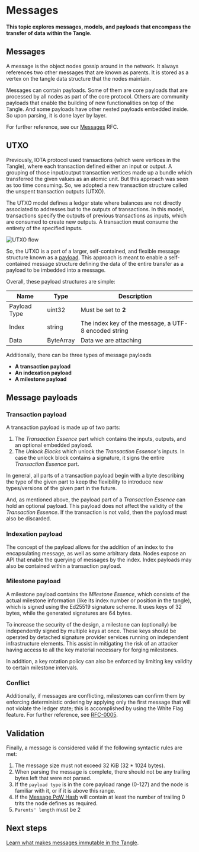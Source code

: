 # Messages

**This topic explores messages, models, and payloads that encompass the transfer of data within the Tangle.**

## Messages

A message is the object nodes gossip around in the network. It always references two other messages that are known as parents. It is stored as a vertex on the tangle data structure that the nodes maintain.

Messages can contain payloads. Some of them are core payloads that are processed by all nodes as part of the core protocol. Others are community payloads that enable the building of new functionalities on top of the Tangle. And some payloads have other nested payloads embedded inside. So upon parsing, it is done layer by layer.

For further reference, see our [Messages](https://github.com/GalRogozinski/protocol-rfcs/blob/message/text/0017-message/0017-message.md#message-structure) RFC.

## UTXO

Previously, IOTA protocol used transactions (which were vertices in the Tangle), where each transaction defined either an input or output. A grouping of those input/output transaction vertices made up a bundle which transferred the given values as an atomic unit. But this approach was seen as too time consuming. So, we adopted a new transaction structure called the unspent transaction outputs (UTXO). 

The UTXO model defines a ledger state where balances are not directly associated to addresses but to the outputs of transactions. In this model, transactions specify the outputs of previous transactions as inputs, which are consumed to create new outputs. A transaction must consume the entirety of the specified inputs.

![UTXO flow](https://camo.githubusercontent.com/718a66923f2c437fb814e8bd77ec52cb5e0d550254f641281479d6c8480e0149/68747470733a2f2f692e696d6775722e636f6d2f6833757866364e2e706e67)

So, the UTXO is a part of a larger, self-contained, and flexible message structure known as a [payload](#message-payloads). This approach is meant to enable a self-contained message structure defining the data of the entire transfer as a payload to be imbedded into a message.

Overall, these payload structures are simple:

| Name         | Type      | Description                                          |
| ------------ | --------- | ---------------------------------------------------- |
| Payload Type | uint32    | Must be set to **2**                                 |
| Index        | string    | The index key of the message, a UTF-8 encoded string |
| Data         | ByteArray | Data we are attaching                                |



Additionally, there can be three types of message payloads

- **A transaction payload**
- **An indexation payload**
- **A milestone payload**

## Message payloads

### Transaction payload

A transaction payload is made up of two parts:

1. The *Transaction Essence* part which contains the inputs, outputs, and an optional embedded payload.
2. The *Unlock Blocks* which unlock the *Transaction Essence*'s inputs. In case the unlock block contains a signature, it signs the entire *Transaction Essence* part.

In general, all parts of a transaction payload begin with a byte describing the type of the given part to keep the flexibility to introduce new types/versions of the given part in the future.

And, as mentioned above, the payload part of a *Transaction Essence* can hold an optional payload. This payload does not affect the validity of the *Transaction Essence*. If the transaction is not valid, then the payload must also be discarded.

### Indexation payload

The concept of the payload allows for the addition of an index to the encapsulating message, as well as some arbitrary data. Nodes expose an API that enable the querying of messages by the index. Index payloads may also be contained within a transaction payload.

### Milestone payload

A milestone payload contains the *Milestone Essence*, which consists of the actual milestone information (like its index number or position in the tangle), which is signed using the Ed25519 signature scheme. It uses keys of 32 bytes, while the generated signatures are 64 bytes.

To increase the security of the design, a milestone can (optionally) be independently signed by multiple keys at once. These keys should be operated by detached signature provider services running on independent infrastructure elements. This assist in mitigating the risk of an attacker having access to all the key material necessary for forging milestones.

In addition, a key rotation policy can also be enforced by limiting key validity to certain milestone intervals.

### Conflict

Additionally, if messages are conflicting, milestones can confirm them by enforcing deterministic ordering by applying only the first message that will not violate the ledger state; this is accomplished by using the White Flag feature. For further reference, see [RFC-0005](https://github.com/thibault-martinez/protocol-rfcs/blob/white-flag-chrysalis-pt-2/text/0005-white-flag/0005-white-flag.md).

## Validation

Finally, a message is considered valid if the following syntactic rules are met:

1. The message size must not exceed 32 KiB (32 * 1024 bytes).
2. When parsing the message is complete, there should not be any trailing bytes left that were not parsed.
3. If the `payload type` is in the core payload range (0-127) and the node is familiar with it, or if it is above this range.
4. If the [Message PoW Hash](https://github.com/Wollac/protocol-rfcs/blob/message-pow/text/0024-message-pow/0024-message-pow.md) will contain at least the number of trailing 0 trits the node defines as required.
5. `Parents' length` must be 2

## Next steps

[Learn what makes messages immutable in the Tangle](../the-tangle/immutability.md).